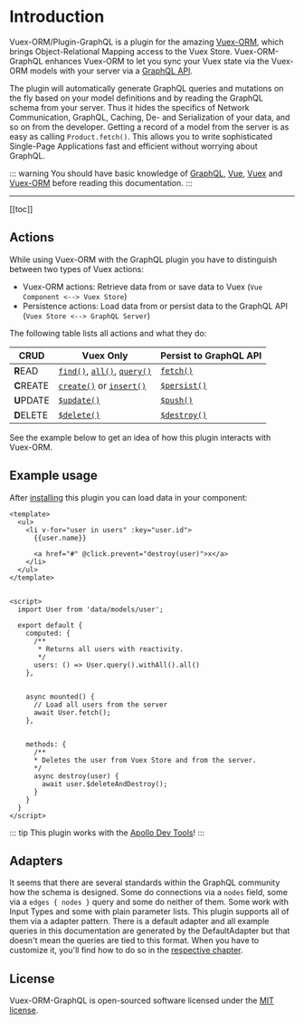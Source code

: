 # Introduction

Vuex-ORM/Plugin-GraphQL is a plugin for the amazing [Vuex-ORM](https://github.com/vuex-orm/vuex-orm), which brings
Object-Relational Mapping access to the Vuex Store. Vuex-ORM-GraphQL enhances Vuex-ORM to let you sync your Vuex state
via the Vuex-ORM models with your server via a [GraphQL API](http://graphql.org/).

The plugin will automatically generate GraphQL queries and mutations on the fly based on your model definitions and by
reading the GraphQL schema from your server. Thus it hides the specifics of Network Communication, GraphQL,
Caching, De- and Serialization of your data, and so on from the developer. Getting a record of a model from the server
is as easy as calling `Product.fetch()`. This allows you to write sophisticated Single-Page Applications fast and
efficient without worrying about GraphQL.


::: warning
You should have basic knowledge of [GraphQL](http://graphql.org/), [Vue](https://vuejs.org/),
[Vuex](https://vuex.vuejs.org/) and [Vuex-ORM](https://vuex-orm.github.io/vuex-orm/) before reading this documentation.
:::


---


[[toc]]


## Actions

While using Vuex-ORM with the GraphQL plugin you have to distinguish between two types of Vuex actions:

- Vuex-ORM actions: Retrieve data from or save data to Vuex (`Vue Component <--> Vuex Store`)
- Persistence actions: Load data from or persist data to the GraphQL API (`Vuex Store <--> GraphQL Server`)

The following table lists all actions and what they do:

CRUD | Vuex Only | Persist to GraphQL API
--| -- | --
**R**EAD | [`find()`](https://vuex-orm.github.io/vuex-orm/guide/store/retrieving-data.html#get-single-data), [`all()`](https://vuex-orm.github.io/vuex-orm/guide/store/retrieving-data.html#get-all-data), [`query()`](https://vuex-orm.github.io/vuex-orm/guide/store/retrieving-data.html#query-builder) | [`fetch()`](fetch.md)
**C**REATE | [`create()`](https://vuex-orm.github.io/vuex-orm/guide/store/inserting-and-updating-data.html#inserts) or [`insert()`](https://vuex-orm.github.io/vuex-orm/guide/store/inserting-and-updating-data.html#inserts) | [`$persist()`](persist.md)
**U**PDATE | [`$update()`](https://vuex-orm.github.io/vuex-orm/guide/store/inserting-and-updating-data.html#updates) | [`$push()`](push.md)
**D**ELETE | [`$delete()`](https://vuex-orm.github.io/vuex-orm/guide/store/deleting-data.html) | [`$destroy()`](destroy.md)

See the example below to get an idea of how this plugin interacts with Vuex-ORM.




## Example usage

After [installing](setup.md) this plugin you can load data in your component:

```vue
<template>
  <ul>
    <li v-for="user in users" :key="user.id">
      {{user.name}}

      <a href="#" @click.prevent="destroy(user)">x</a>
    </li>
  </ul>
</template>


<script>
  import User from 'data/models/user';

  export default {
    computed: {
      /**
       * Returns all users with reactivity.
       */
      users: () => User.query().withAll().all()
    },


    async mounted() {
      // Load all users from the server
      await User.fetch();
    },


    methods: {
      /**
      * Deletes the user from Vuex Store and from the server.
      */
      async destroy(user) {
        await user.$deleteAndDestroy();
      }
    }
  }
</script>
```

::: tip
This plugin works with the [Apollo Dev Tools](https://chrome.google.com/webstore/detail/apollo-client-developer-t/jdkknkkbebbapilgoeccciglkfbmbnfm)!
:::


## Adapters

It seems that there are several standards within the GraphQL community how the schema is designed.
Some do connections via a `nodes` field, some via a `edges { nodes }` query and some do neither of them.
Some work with Input Types and some with plain parameter lists. This plugin supports all of them via
a adapter pattern. There is a default adapter and all example queries in this documentation are
generated by the DefaultAdapter but that doesn't mean the queries are tied to this format.
When you have to customize it, you'll find how to do so in the [respective chapter](adapters.md).


## License

Vuex-ORM-GraphQL is open-sourced software licensed under the
[MIT license](https://github.com/phortx/vuex-orm-graphql/blob/master/LICENSE.md).

